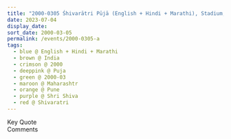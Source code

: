 ```yaml
---
title: "2000-0305 Śhivarātri Pūjā (English + Hindi + Marathi), Stadium, Pune, Maharashtra, India"
date: 2023-07-04
display_date: 
sort_date: 2000-03-05
permalink: /events/2000-0305-a
tags:
  - blue @ English + Hindi + Marathi
  - brown @ India
  - crimson @ 2000
  - deeppink @ Puja
  - green @ 2000-03
  - maroon @ Maharashtr
  - orange @ Pune
  - purple @ Shri Shiva 
  - red @ Shivaratri
---
```


<wave-list>
  <list-title color="green" width="75">Key Quote</list-title>
  <list-item color="BlanchedAlmond"  width="200"></list-item>
  <list-item color="Lavender"></list-item>
  <list-item color="BlanchedAlmond"></list-item>
</wave-list>

<br>

<wave-list>
  <list-title color="green" width="75">Comments</list-title>
  <list-item color="BlanchedAlmond"  width="200"></list-item>
  <list-item color="Lavender"></list-item>
  <list-item color="BlanchedAlmond"></list-item>
</wave-list>